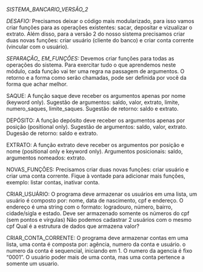 *SISTEMA_BANCARIO_VERSÃO_2*
 
*DESAFIO:*
Precisamos deixar o código mais modularizado, para isso vamos criar funções para as operações existentes: sacar, depositar e vizualizar o extrato. Além disso, para a versão 2 do nosso sistema precisamos criar duas novas funções: criar usuário (cliente do banco) e criar conta corrente (vincular com o usuário).


*SEPARAÇÃO_ EM_FUNÇÕES:*
Devemos criar funções para todas as operações do sistema. Para exercitar tudo o que aprendemos neste módulo, cada função vai ter uma regra na passagem de argumentos. O retorno e a forma como serão chamadas, pode ser definida por você da forma que achar melhor.

SAQUE: 
A função saque deve receber os argumentos apenas por nome (keyword only). Sugestão de argumentos: saldo, valor, extrato, limite, numero_saques, limite_saques. Sugestão de retorno: saldo e extrato.

DEPÓSITO:
A função depósito deve receber os argumentos apenas por posição (positional only). Sugestão de argumentos: saldo, valor, extrato. Dugesão de retorno: saldo e extrato.

EXTRATO:
A função extrato deve receber os argumentos por posição e nome (positional only e keyword only). Argumentos posicionais: saldo, argumentos nomeados: extrato.

NOVAS_FUNÇÕES:
Precisamos criar duas novas funções: criar usuário e criar uma conta corrente. Fique à vontade para adicionar mais funções, exemplo: listar contas, inativar conta.

CRIAR_USUÁRIO:
O programa deve armazenar os usuários em uma lista, um usuário é composto por: nome, data de nascimento, cpf e endereço. O endereço é uma string com o formato: logradouro, número, bairro, cidade/sigla e estado. Deve ser armazenado somente os números do cpf (sem pontos e vírgulas) Não podemos cadastrar 2 usuários com o mesmo cpf
Qual é a estrutura de dados que armazena valor?


CRIAR_CONTA_CORRENTE:
O programa deve armazenar contas em uma lista, uma conta é composta por: agência, numero da conta e usuário. o numero da conta é sequencial, iniciando em 1. O numero da agencia é fixo “0001”. O usuário poder mais de uma conta, mas uma conta pertence a somente um usuario.

